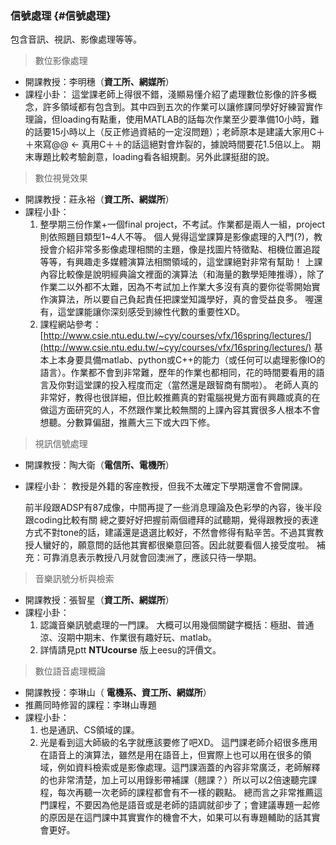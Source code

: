 ### 信號處理 {#信號處理}

包含音訊、視訊、影像處理等等。

> 數位影像處理

* 開課教授：李明穗（**資工所、網媒所**）
* 課程小卦：
  這堂課老師上得很不錯，淺顯易懂介紹了處理數位影像的許多概念，許多領域都有包含到。其中四到五次的作業可以讓修課同學好好練習實作理論，但loading有點重，使用MATLAB的話每次作業至少要準備10小時，難的話要15小時以上（反正修過資結的一定沒問題）；老師原本是建議大家用C＋＋來寫@@ &lt;- 真用C＋＋的話這絕對會炸裂的，據說時間要花1.5倍以上。
  期末專題比較考驗創意，loading看各組規劃。另外此課挺甜的說。

> 數位視覺效果

* 開課教授：莊永裕（**資工所、網媒所**）
* 課程小卦：
  1. 整學期三份作業+一個final project，不考試。作業都是兩人一組，project則依照題目類型1~4人不等。 個人覺得這堂課算是影像處理的入門\(?\)，教授會介紹非常多影像處理相關的主題，像是找圖片特徵點、相機位置追蹤等等，有興趣走多媒體演算法相關領域的，這堂課絕對非常有幫助！
     上課內容比較像是說明經典論文裡面的演算法（和海量的數學矩陣推導），除了作業二以外都不太難，因為不考試加上作業大多沒有真的要你從零開始實作演算法，所以要自己負起責任把課堂知識學好，真的會受益良多。
     喔還有，這堂課能讓你深刻感受到線性代數的重要性XD。
  2. 課程網站參考：
     [http://www.csie.ntu.edu.tw/~cyy/courses/vfx/16spring/lectures/](http://www.csie.ntu.edu.tw/~cyy/courses/vfx/16spring/lectures/)
     基本上本身要具備matlab、python或C++的能力（或任何可以處理影像IO的語言）。作業都不會到非常難，歷年的作業也都相同，花的時間要看用的語言及你對這堂課的投入程度而定（當然還是跟智商有關啦）。
     老師人真的非常好，教得也很詳細，但比較推薦真的對電腦視覺方面有興趣或真的在做這方面研究的人，不然跟作業比較無關的上課內容其實很多人根本不會想聽。分數算偏甜，推薦大三下或大四下修。

> 視訊信號處理

* 開課教授：陶大衛（**電信所、電機所**）
* 課程小卦：
  教授是外籍的客座教授，但我不太確定下學期還會不會開課。

  前半段跟ADSP有87成像，中間再提了一些消息理論及色彩學的內容，後半段跟coding比較有關
  總之要好好把握前兩個禮拜的試聽期，覺得跟教授的表達方式不對tone的話，建議還是退選比較好，不然會修得有點辛苦。不過其實教授人蠻好的，願意問的話他其實都很樂意回答。因此就要看個人接受度啦。
  補充：可靠消息表示教授八月就會回澳洲了，應該只待一學期。

> 音樂訊號分析與檢索

* 開課教授：張智星（**資工所、網媒所**）
* 課程小卦：
  1. 認識音樂訊號處理的一門課。
     大概可以用幾個關鍵字概括：極甜、普通涼、沒期中期末、作業很有趣好玩、matlab。
  2. 詳情請見ptt
     **NTUcourse**
     版上eesu的評價文。

> 數位語音處理概論

* 開課教授：李琳山（
  **電機系、資工所、網媒所**）
* 推薦同時修習的課程：李琳山專題
* 課程小卦：
  1. 也是通訊、CS領域的課。
  2. 光是看到這大師級的名字就應該要修了吧XD。
     這門課老師介紹很多應用在語音上的演算法，雖然是用在語音上，但實際上也可以用在很多的領域，例如資料檢索或是影像處理。這門課涵蓋的內容非常廣泛，老師解釋的也非常清楚，加上可以用錄影帶補課（翹課？）所以可以2倍速聽完課程，每次再聽一次老師的課程都會有不一樣的觀點。
     總而言之非常推薦這門課程，不要因為他是語音或是老師的語調就卻步了；會建議專題一起修的原因是在這門課中其實實作的機會不大，如果可以有專題輔助的話其實會更好。




